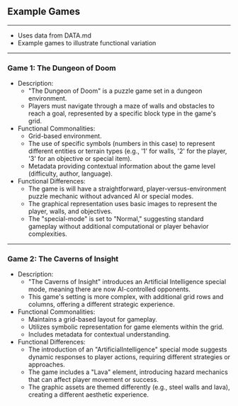 ## Example Games 

---
- Uses data from DATA.md
- Example games to illustrate functional variation


--- 

### Game 1: The Dungeon of Doom
- Description:
  - "The Dungeon of Doom" is a puzzle game set in a dungeon environment. 
  - Players must navigate through a maze of walls and obstacles to reach a goal, represented by a specific block type in the game's grid.
- Functional Commonalities:
  - Grid-based environment.
  - The use of specific symbols (numbers in this case) to represent different entities or terrain types (e.g., '1' for walls, '2' for the player, '3' for an objective or special item).
  - Metadata providing contextual information about the game level (difficulty, author, language).
- Functional Differences:
  - The game is will have a straightforward, player-versus-environment puzzle mechanic without advanced AI or special modes.
  - The graphical representation uses basic images to represent the player, walls, and objectives.
  - The "special-mode" is set to "Normal," suggesting standard gameplay without additional computational or player behavior complexities.

---

### Game 2: The Caverns of Insight
- Description:
  - "The Caverns of Insight" introduces an Artificial Intelligence special mode, meaning there are now AI-controlled opponents. 
  - This game's setting is more complex, with additional grid rows and columns, offering a different strategic experience.
- Functional Commonalities:
  - Maintains a grid-based layout for gameplay.
  - Utilizes symbolic representation for game elements within the grid.
  - Includes metadata for contextual understanding.
- Functional Differences:
  - The introduction of an "ArtificialIntelligence" special mode suggests dynamic responses to player actions, requiring different strategies or approaches.
  - The game includes a "Lava" element,  introducing hazard mechanics that can affect player movement or success.
  - The graphic assets are themed differently (e.g., steel walls and lava), creating a different aesthetic experience.